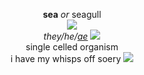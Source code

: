 <p align="center">
 <b>sea</b> <i>or</i> seagull<br>
 <img src="https://cdn.discordapp.com/attachments/640704471042883654/996441576085663744/IMG_4835.gif"><br>
 <i>they/he/<a href="http://my.pronoun.is/ae/" target="_blank" rel="noopener noreferrer">ae</a></i> <img src="https://cdn.discordapp.com/attachments/640704471042883654/997629644813652008/white_sparke.gif"><br>
 single celled organism<br>
 i have my whisps off soery <img src="https://cdn.discordapp.com/attachments/640704471042883654/996880525795016755/peck.gif">
</p>
